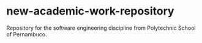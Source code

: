 # new-academic-work-repository
Repository for the software engineering discipline from Polytechnic School of Pernambuco. 
